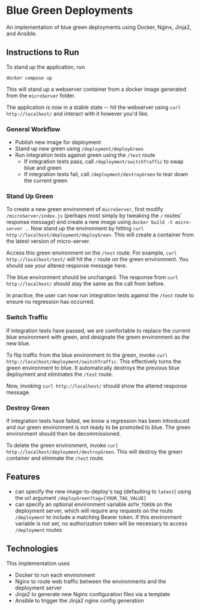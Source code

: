 # Blue Green Deployments

An implementation of blue green deployments using Docker, Nginx, Jinja2, and Ansible.

## Instructions to Run

To stand up the application, run

`docker compose up`

This will stand up a webserver container from a docker image generated from the `microServer` folder.

The application is now in a stable state -- hit the webserver using `curl http://localhost/` and interact with it however you'd like.

### General Workflow

- Publish new image for deployment
- Stand up new green using `/deployment/deployGreen`
- Run integration tests against green using the `/test` route
  - If integration tests pass, call `/deployment/switchTraffic` to swap blue and green
  - If integration tests fail, call `/deployment/destroyGreen` to tear down the current green

### Stand Up Green

To create a new green environment of `microServer`, first modify `/microServer/index.js` (perhaps most simply by tweaking the `/` routes' response message) and create a new image using `docker build -t micro-server .`. Now stand up the environment by hitting `curl http://localhost/deployment/deployGreen`. This will create a container from the latest version of micro-server.

Access this green environment on the `/test` route. For example, `curl http://localhost/test/` will hit the `/` route on the green environment. You should see your altered response message here.

The blue environment should be unchanged. The response from `curl http://localhost/` should stay the same as the call from before.

In practice, the user can now run integration tests against the `/test` route to ensure no regression has occurred.

### Switch Traffic

If integration tests have passed, we are comfortable to replace the current blue environment with green, and designate the green environment as the new blue.

To flip traffic from the blue environment to the green, invoke `curl http://localhost/deployment/switchTraffic`. This effectively turns the green environment to blue. It automatically destroys the previous blue deployment and eliminates the `/test` route.

Now, invoking `curl http://localhost/` should show the altered response message.

### Destroy Green

If integration tests have failed, we know a regression has been introduced and our green environment is not ready to be promoted to blue. The green environment should then be decommissioned.

To delete the green environment, invoke `curl http://localhost/deployment/destroyGreen`. This will destroy the green container and eliminate the `/test` route.

## Features

- can specify the new image-to-deploy's tag (defaulting to `latest`) using the url argument `/deployGreen?tag={YOUR_TAG_VALUE}`
- can specify an optional environment variable `AUTH_TOKEN` on the deployment server, which will require any requests on the route `/deployment` to include a matching Bearer token. If this environment variable is not set, no authorization token will be necessary to access `/deployment` routes

## Technologies

This implementation uses

- Docker to run each environment
- Nginx to route web traffic between the environments and the deployment server
- Jinja2 to generate new Nginx configuration files via a template
- Ansible to trigger the Jinja2 nginx config generation

